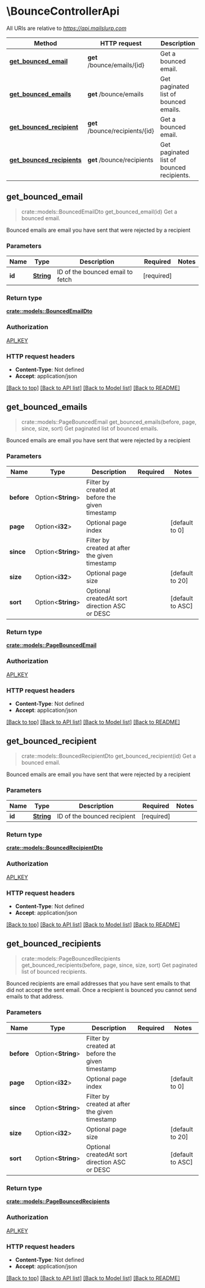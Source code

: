 # \BounceControllerApi

All URIs are relative to *https://api.mailslurp.com*

Method | HTTP request | Description
------------- | ------------- | -------------
[**get_bounced_email**](BounceControllerApi#get_bounced_email) | **get** /bounce/emails/{id} | Get a bounced email.
[**get_bounced_emails**](BounceControllerApi#get_bounced_emails) | **get** /bounce/emails | Get paginated list of bounced emails.
[**get_bounced_recipient**](BounceControllerApi#get_bounced_recipient) | **get** /bounce/recipients/{id} | Get a bounced email.
[**get_bounced_recipients**](BounceControllerApi#get_bounced_recipients) | **get** /bounce/recipients | Get paginated list of bounced recipients.



## get_bounced_email

> crate::models::BouncedEmailDto get_bounced_email(id)
Get a bounced email.

Bounced emails are email you have sent that were rejected by a recipient

### Parameters


Name | Type | Description  | Required | Notes
------------- | ------------- | ------------- | ------------- | -------------
**id** | [**String**]() | ID of the bounced email to fetch | [required] |

### Return type

[**crate::models::BouncedEmailDto**](BouncedEmailDto)

### Authorization

[API_KEY](../README#API_KEY)

### HTTP request headers

- **Content-Type**: Not defined
- **Accept**: application/json

[[Back to top]](#) [[Back to API list]](../README#documentation-for-api-endpoints) [[Back to Model list]](../README#documentation-for-models) [[Back to README]](../README)


## get_bounced_emails

> crate::models::PageBouncedEmail get_bounced_emails(before, page, since, size, sort)
Get paginated list of bounced emails.

Bounced emails are email you have sent that were rejected by a recipient

### Parameters


Name | Type | Description  | Required | Notes
------------- | ------------- | ------------- | ------------- | -------------
**before** | Option<**String**> | Filter by created at before the given timestamp |  |
**page** | Option<**i32**> | Optional page index  |  |[default to 0]
**since** | Option<**String**> | Filter by created at after the given timestamp |  |
**size** | Option<**i32**> | Optional page size  |  |[default to 20]
**sort** | Option<**String**> | Optional createdAt sort direction ASC or DESC |  |[default to ASC]

### Return type

[**crate::models::PageBouncedEmail**](PageBouncedEmail)

### Authorization

[API_KEY](../README#API_KEY)

### HTTP request headers

- **Content-Type**: Not defined
- **Accept**: application/json

[[Back to top]](#) [[Back to API list]](../README#documentation-for-api-endpoints) [[Back to Model list]](../README#documentation-for-models) [[Back to README]](../README)


## get_bounced_recipient

> crate::models::BouncedRecipientDto get_bounced_recipient(id)
Get a bounced email.

Bounced emails are email you have sent that were rejected by a recipient

### Parameters


Name | Type | Description  | Required | Notes
------------- | ------------- | ------------- | ------------- | -------------
**id** | [**String**]() | ID of the bounced recipient | [required] |

### Return type

[**crate::models::BouncedRecipientDto**](BouncedRecipientDto)

### Authorization

[API_KEY](../README#API_KEY)

### HTTP request headers

- **Content-Type**: Not defined
- **Accept**: application/json

[[Back to top]](#) [[Back to API list]](../README#documentation-for-api-endpoints) [[Back to Model list]](../README#documentation-for-models) [[Back to README]](../README)


## get_bounced_recipients

> crate::models::PageBouncedRecipients get_bounced_recipients(before, page, since, size, sort)
Get paginated list of bounced recipients.

Bounced recipients are email addresses that you have sent emails to that did not accept the sent email. Once a recipient is bounced you cannot send emails to that address.

### Parameters


Name | Type | Description  | Required | Notes
------------- | ------------- | ------------- | ------------- | -------------
**before** | Option<**String**> | Filter by created at before the given timestamp |  |
**page** | Option<**i32**> | Optional page index  |  |[default to 0]
**since** | Option<**String**> | Filter by created at after the given timestamp |  |
**size** | Option<**i32**> | Optional page size  |  |[default to 20]
**sort** | Option<**String**> | Optional createdAt sort direction ASC or DESC |  |[default to ASC]

### Return type

[**crate::models::PageBouncedRecipients**](PageBouncedRecipients)

### Authorization

[API_KEY](../README#API_KEY)

### HTTP request headers

- **Content-Type**: Not defined
- **Accept**: application/json

[[Back to top]](#) [[Back to API list]](../README#documentation-for-api-endpoints) [[Back to Model list]](../README#documentation-for-models) [[Back to README]](../README)

